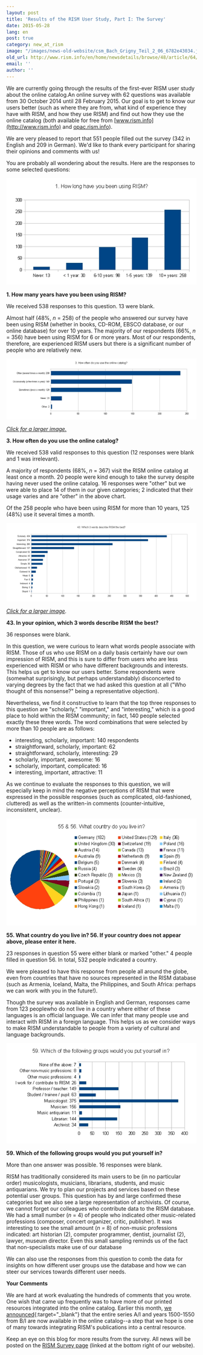 ```yaml
---
layout: post
title: 'Results of the RISM User Study, Part I: The Survey'
date: 2015-05-28
lang: en
post: true
category: new_at_rism
image: "/images/news-old-website/csm_Bach_Grigny_Teil_2_06_6782e43034.jpg"
old_url: http://www.rism.info/en/home/newsdetails/browse/48/article/64/results-of-the-rism-user-study-part-i-the-survey.html
email: ''
author: ''
---
```


We are currently going through the results of the first-ever RISM user study about the online catalog.An online survey with 62 questions was available from 30 October 2014 until 28 February 2015. Our goal is to get to know our users better (such as where they are from, what kind of experience they have with RISM, and how they use RISM) and find out how they use the online catalog (both available for free from [www.rism.info](http://www.rism.info) and [opac.rism.info](http://opac.rism.info)).

We are very pleased to report that 551 people filled out the survey (342 in English and 209 in German). We'd like to thank every participant for sharing their opinions and comments with us!

You are probably all wondering about the results. Here are the responses to some selected questions:

![Question 1](/resources-old-website/community-content/Zentralredaktion/Umfrage/1._How_long_have_you_been_using_RISM.JPG)

**1. How many years have you been using RISM?**

We received 538 responses to this question. 13 were blank.

Almost half (48%, _n_ = 258) of the people who answered our survey have been using RISM (whether in books, CD-ROM, EBSCO database, or our online database) for over 10 years. The majority of our respondents (66%, _n_ = 356) have been using RISM for 6 or more years. Most of our respondents, therefore, are experienced RISM users but there is a significant number of people who are relatively new.

![Question 3](/resources-old-website/community-content/Zentralredaktion/Umfrage/3._How_often_do_you_use.JPG)

[_Click for a larger image._](/resources-old-website/community-content/Zentralredaktion/Umfrage/3._How_often_do_you_use.JPG)

**3. How often do you use the online catalog?**

We received 538 valid responses to this question (12 responses were blank and 1 was irrelevant).

A majority of respondents (68%, _n_ = 367) visit the RISM online catalog at least once a month. 20 people were kind enough to take the survey despite having never used the online catalog. 16 responses were "other" but we were able to place 14 of them in our given categories; 2 indicated that their usage varies and are "other" in the above chart.

Of the 258 people who have been using RISM for more than 10 years, 125 (48%) use it several times a month.

![Question 43](/resources-old-website/community-content/Zentralredaktion/Umfrage/43._Which_3_words.JPG)

_[Click for a larger image](/resources-old-website/community-content/Zentralredaktion/Umfrage/43._Which_3_words.JPG)._

**43. In your opinion, which 3 words describe RISM the best?**

36 responses were blank.

In this question, we were curious to learn what words people associate with RISM. Those of us who use RISM on a daily basis certainly have our own impression of RISM, and this is sure to differ from users who are less experienced with RISM or who have different backgrounds and interests. This helps us get to know our users better. Some respondents were (somewhat surprisingly, but perhaps understandably) disconcerted to varying degrees by the fact that we had asked this question at all ("Who thought of this nonsense?" being a representative objection).

Nevertheless, we find it constructive to learn that the top three responses to this question are "scholarly," "important," and "interesting," which is a good place to hold within the RISM community; in fact, 140 people selected exactly these three words. The word combinations that were selected by more than 10 people are as follows:

- interesting, scholarly, important: 140 respondents
- straightforward, scholarly, important: 62
- straightforward, scholarly, interesting: 29
- scholarly, important, awesome: 16
- scholarly, important, complicated: 16
- interesting, important, attractive: 11

As we continue to evaluate the responses to this question, we will especially keep in mind the negative perceptions of RISM that were expressed in the possible responses (such as complicated, old-fashioned, cluttered) as well as the written-in comments (counter-intuitive, inconsistent, unclear).

![Question 55](/resources-old-website/community-content/Zentralredaktion/Umfrage/55_56_What_country.jpg)

**55. What country do you live in?
56. If your country does not appear above, please enter it here.**

23 responses in question 55 were either blank or marked "other." 4 people filled in question 56. In total, 532 people indicated a country.

We were pleased to have this response from people all around the globe, even from countries that have no sources represented in the RISM database (such as Armenia, Iceland, Malta, the Philippines, and South Africa: perhaps we can work with you in the future!).

Though the survey was available in English and German, responses came from 123 peoplewho do not live in a country where either of these languages is an official language. We can infer that many people use and interact with RISM in a foreign language. This helps us as we consider ways to make RISM understandable to people from a variety of cultural and language backgrounds.

![Question 59](/resources-old-website/community-content/Zentralredaktion/Umfrage/59_What_group.jpg)

**59. Which of the following groups would you put yourself in?**

More than one answer was possible. 16 responses were blank.

RISM has traditionally considered its main users to be (in no particular order) musicologists, musicians, librarians, students, and music antiquarians. We try to plan our projects and services based on these potential user groups. This question has by and large confirmed these categories but we also see a large representation of archivists. Of course, we cannot forget our colleagues who contribute data to the RISM database. We had a small number (_n_ = 4) of people who indicated other music-related professions (composer, concert organizer, critic, publisher). It was interesting to see the small amount (_n =_ 8) of non-music professions indicated: art historian (2), computer programmer, dentist, journalist (2), lawyer, museum director. Even this small sampling reminds us of the fact that non-specialists make use of our database

We can also use the responses from this question to comb the data for insights on how different user groups use the database and how we can steer our services towards different user needs.

**Your Comments**

We are hard at work evaluating the hundreds of comments that you wrote. One wish that came up frequently was to have more of our printed resources integrated into the online catalog. Earlier this month, [we announced](/new_at_rism/2015/05/21/printed-music-ai-and-bi-now-in-risms-online.html){:target="_blank"} that the entire series A/I and years 1500-1550 from B/I are now available in the online catalog--a step that we hope is one of many towards integrating RISM's publications into a central resource.

Keep an eye on this blog for more results from the survey. All news will be posted on the [RISM Survey page](/community/survey.html) (linked at the bottom right of our website).